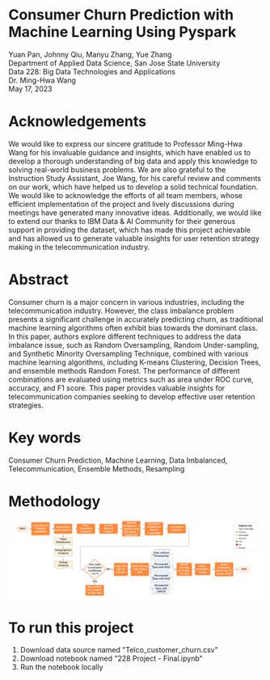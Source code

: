 # Consumer Churn Prediction with Machine Learning Using Pyspark
Yuan Pan, Johnny Qiu, Manyu Zhang, Yue Zhang <br>
Department of Applied Data Science, San Jose State University <br>
Data 228: Big Data Technologies and Applications <br>
Dr. Ming-Hwa Wang <br>
May 17, 2023
# Acknowledgements
We would like to express our sincere gratitude to Professor Ming-Hwa Wang for his invaluable guidance and insights, which have enabled us to develop a thorough understanding of big data and apply this knowledge to solving real-world business problems. We are also grateful to the Instruction Study Assistant, Joe Wang, for his careful review and comments on our work, which have helped us to develop a solid technical foundation. We would like to acknowledge the efforts of all team members, whose efficient implementation of the project and lively discussions during meetings have generated many innovative ideas. Additionally, we would like to extend our thanks to IBM Data & AI Community for their generous support in providing the dataset, which has made this project achievable and has allowed us to generate valuable insights for user retention strategy making in the telecommunication industry.
# Abstract
Consumer churn is a major concern in various industries, including the telecommunication industry. However, the class imbalance problem presents a significant challenge in accurately predicting churn, as traditional machine learning algorithms often exhibit bias towards the dominant class. In this paper, authors explore different techniques to address the data imbalance issue, such as Random Oversampling, Random Under-sampling, and Synthetic Minority Oversampling Technique, combined with various machine learning algorithms, including K-means Clustering, Decision Trees, and ensemble methods Random Forest. The performance of different combinations are evaluated using metrics such as area under ROC curve, accuracy, and F1 score. This paper provides valuable insights for telecommunication companies seeking to develop effective user retention strategies.
# Key words
Consumer Churn Prediction, Machine Learning, Data Imbalanced, Telecommunication, Ensemble Methods, Resampling
# Methodology
![Methodology Flowchart](/images/Methodology_Flowchart.png)
# To run this project 
1. Download data source named "Telco_customer_churn.csv"
2. Download notebook named "228 Project - Final.ipynb"
3. Run the notebook locally
